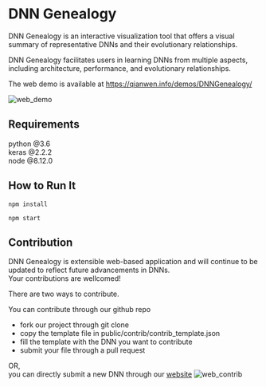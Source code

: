 # DNN Genealogy
DNN Genealogy is an interactive visualization tool that offers a visual summary of representative DNNs and their evolutionary relationships.

 DNN Genealogy facilitates users in learning DNNs from multiple aspects, including architecture, performance, and evolutionary relationships.



The web demo is available at https://qianwen.info/demos/DNNGenealogy/

![web_demo](https://github.com/wangqianwen0418/DNN-Genealogy/blob/master/public/images/dnn_demo.png)


## Requirements
python @3.6  
keras @2.2.2  
node @8.12.0  

## How to Run It


``` 
npm install
```

``` 
npm start
```

## Contribution
DNN Genealogy is extensible web-based application and will continue to be updated to reflect future advancements in DNNs.  
Your contributions are wellcomed!

There are two ways to contribute.

You can contribute through our github repo
- fork our project through git clone
-  copy the template file in public/contrib/contrib_template.json
- fill the template with the DNN you want to contribute
- submit your file through a pull request

OR,   
you can directly submit a new DNN through our [website](dnn.hkustvis.org)
![web_contrib](https://github.com/wangqianwen0418/DNN-Genealogy/blob/master/public/images/dnn_contrib.png)
